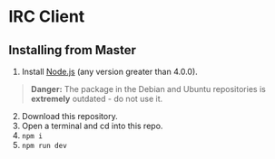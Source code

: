 # IRC Client
## Installing from Master

1. Install [Node.js](https://nodejs.org/en/) (any version greater than 4.0.0).

> **Danger:** The package in the Debian and Ubuntu repositories is **extremely** outdated - do not use it.

2. Download this repository.
3. Open a terminal and cd into this repo.
4. `npm i`
5. `npm run dev`
